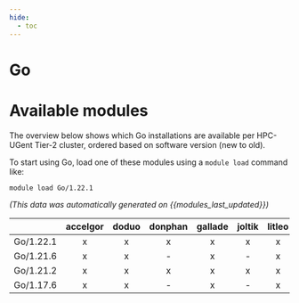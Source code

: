 ```yaml
---
hide:
  - toc
---
```


Go
==

# Available modules


The overview below shows which Go installations are available per HPC-UGent Tier-2 cluster, ordered based on software version (new to old).

To start using Go, load one of these modules using a `module load` command like:

```shell
module load Go/1.22.1
```

*(This data was automatically generated on {{modules_last_updated}})*  

| |accelgor|doduo|donphan|gallade|joltik|litleo|shinx|
| :---: | :---: | :---: | :---: | :---: | :---: | :---: | :---: |
|Go/1.22.1|x|x|x|x|x|x|x|
|Go/1.21.6|x|x|-|x|-|x|x|
|Go/1.21.2|x|x|x|x|x|x|x|
|Go/1.17.6|x|x|-|x|-|x|x|
